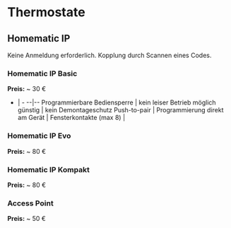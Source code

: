 # Thermostate

## Homematic IP
Keine Anmeldung erforderlich. Kopplung durch Scannen eines Codes.


### Homematic IP Basic
**Preis:** ~ 30 €
+ | -
--|--
Programmierbare Bediensperre | kein leiser Betrieb möglich
günstig | kein Demontageschutz
Push-to-pair | 
Programmierung direkt am Gerät |
Fensterkontakte (max 8) |

### Homematic IP Evo
**Preis:** ~ 80 €

### Homematic IP Kompakt
**Preis:** ~ 80 €

### Access Point
**Preis:** ~ 50 €

